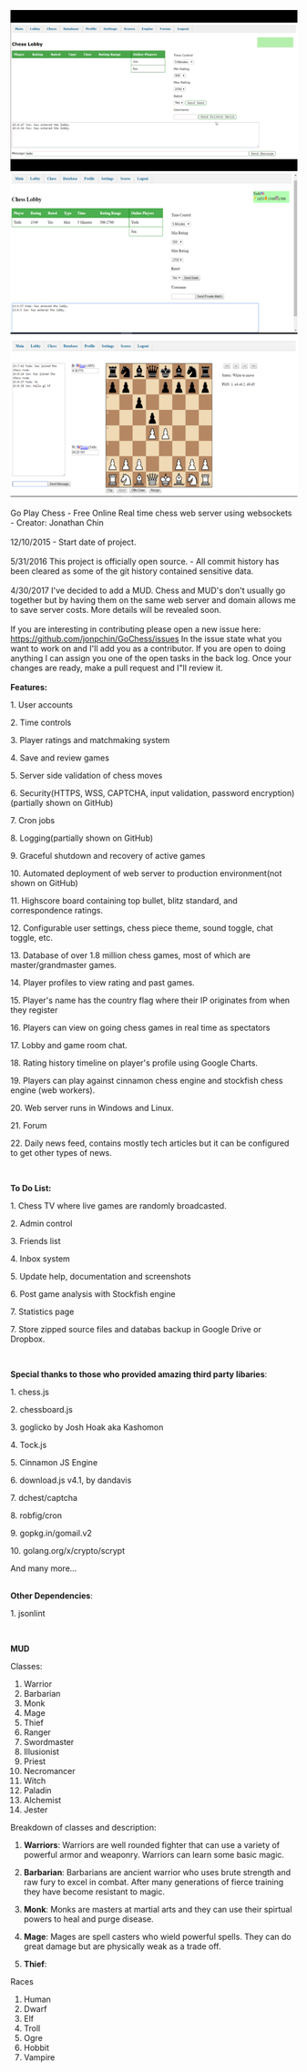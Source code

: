 ![Alt text](/img/gif/goplaychessdemo_shrink.gif?raw=true "Go Play Chess Demo")
<br>
![Alt text](/img/screenshots/lobbyResize.png?raw=true "Chess Lobby")
<br>
![Alt text](/img/screenshots/gameResize.png?raw=true "Chess Room")
<br><br>
Go Play Chess - Free Online Real time chess web server using websockets - Creator: Jonathan Chin<br><br>
12/10/2015 - Start date of project.<br><br>
5/31/2016 This project is officially open source. - All commit history has been cleared as some of the git history contained sensitive data. 
<br><br>
4/30/2017 I've decided to add a MUD. Chess and MUD's don't usually go together but by having them on the same web server and domain allows me to save server costs. More details will be revealed soon.
<br><br>If you are interesting in contributing please open a new issue here:
https://github.com/jonpchin/GoChess/issues
In the issue state what you want to work on and I'll add you as a contributor. 
If you are open to doing anything I can assign you one of the open tasks in the back log.
Once your changes are ready, make a pull request and I"ll review it.
<br>
<br><b>Features:</b><br>
<p>1. User accounts</p>
<p>2. Time controls</p>
<p>3. Player ratings and matchmaking system </p>
<p>4. Save and review games</p>
<p>5. Server side validation of chess moves</p>
<p>6. Security(HTTPS, WSS, CAPTCHA, input validation, password encryption)(partially shown on GitHub)</p>
<p>7. Cron jobs</p>
<p>8. Logging(partially shown on GitHub)</p>
<p>9. Graceful shutdown and recovery of active games</p>
<p>10. Automated deployment of web server to production environment(not shown on GitHub)</p>
<p>11. Highscore board containing top bullet, blitz standard, and correspondence ratings.</p>
<p>12. Configurable user settings, chess piece theme, sound toggle, chat toggle, etc.</p>
<p>13. Database of over 1.8 million chess games, most of which are master/grandmaster games.</p>
<p>14. Player profiles to view rating and past games.</p>
<p>15. Player's name has the country flag where their IP originates from when they register</p>
<p>16. Players can view on going chess games in real time as spectators</p>
<p>17. Lobby and game room chat.</p>
<p>18. Rating history timeline on player's profile using Google Charts.</p>
<p>19. Players can play against cinnamon chess engine and stockfish chess engine (web workers).</p>
<p>20. Web server runs in Windows and Linux.</p>
<p>21. Forum</p>
<p>22. Daily news feed, contains mostly tech articles but it can be configured to get other types of news.</p>
<br>
<p><b>To Do List:</b></p>
<p>1. Chess TV where live games are randomly broadcasted.</p>
<p>2. Admin control</p>
<p>3. Friends list</p>
<p>4. Inbox system</p>
<p>5. Update help, documentation and screenshots</p>
<p>6. Post game analysis with Stockfish engine</p>
<p>7. Statistics page</p>
<p>7. Store zipped source files and databas backup in Google Drive or Dropbox.</p>
<br>

<b>Special thanks to those who provided amazing third party libaries</b>:
<p>1. chess.js</p>
<p>2. chessboard.js</p>
<p>3. goglicko by Josh Hoak aka Kashomon</p>
<p>4. Tock.js</p>
<p>5. Cinnamon JS Engine</p>
<p>6. download.js v4.1, by dandavis</p>
<p>7. dchest/captcha</p>
<p>8. robfig/cron</p>
<p>9. gopkg.in/gomail.v2 </p>
<p>10. golang.org/x/crypto/scrypt </p>
<p>And many more...</p>

<br>
<b>Other Dependencies</b>:
<p>1. jsonlint</p>
<br>

<b>MUD</b>

Classes:

1. Warrior
2. Barbarian 
3. Monk
4. Mage
5. Thief
6. Ranger
7. Swordmaster
8. Illusionist
9. Priest
10. Necromancer
11. Witch
12. Paladin
13. Alchemist
14. Jester

Breakdown of classes and description:

1. <b>Warriors</b>:
Warriors are well rounded fighter that can use a variety of powerful armor and weaponry. 
Warriors can learn some basic magic.

2. <b>Barbarian</b>: 
Barbarians are ancient warrior who uses brute strength and raw fury
to excel in combat. After many generations of fierce training they have become resistant to magic.

3. <b>Monk</b>:
Monks are masters at martial arts and they can use their spirtual powers to heal and purge disease.

4. <b>Mage</b>:
Mages are spell casters who wield powerful spells. They can do great damage but are physically weak
as a trade off.

5. <b>Thief</b>:

Races
1. Human
2. Dwarf
3. Elf
4. Troll
5. Ogre
6. Hobbit
7. Vampire
